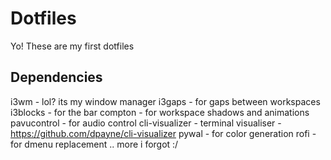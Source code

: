 # Dotfiles

Yo! These are my first dotfiles

## Dependencies 
i3wm - lol? its my window manager
i3gaps - for gaps between workspaces
i3blocks - for the bar
compton - for workspace shadows and animations
pavucontrol - for audio control
cli-visualizer - terminal visualiser - https://github.com/dpayne/cli-visualizer
pywal - for color generation
rofi - for dmenu replacement
.. more i forgot :/



